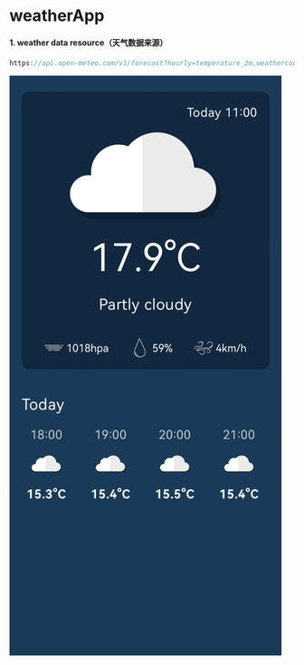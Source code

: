 ﻿# weatherApp

#### 1. weather data resource（天气数据来源）

```kotlin
https://api.open-meteo.com/v1/forecast?hourly=temperature_2m,weathercode,relativehumidity_2m,windspeed_10m,pressure_msl
```
![image](https://github.com/hh388/weatherApp/blob/main/readmeImg/main.jpg)
